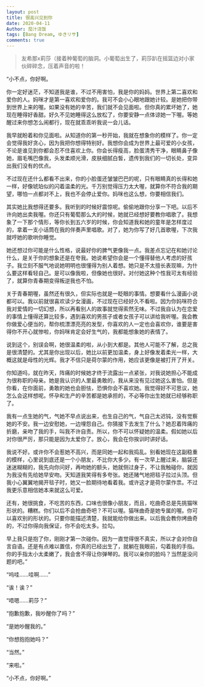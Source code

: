 ```yaml
---
layout: post
title: 很高兴见到你
date: 2020-04-11
Author: 茄汁浇饭 
tags: [Bang Dream, ゆきリサ]
comments: true
---
```


> 友希那x莉莎（接着种葡萄的脑洞。小葡萄出生了，莉莎趴在摇篮边对小家伙碎碎念，压着声音的啦！

“小不点，你好啊。

你一定好迷茫，不知道我是谁，不过不用害怕，我是你的妈妈。世界上第二喜欢和爱你的人。妈咪才是第一喜欢和爱你的。我可不会小心眼地跟她计较。是她把你带到世界上来的喔。如果没有她的辛苦，我们就不会见面啦。但你真的累坏她了，她现在睡得好香甜。好久不见她睡得这么放松了，你要安静一点体谅她一下喔。等她醒过来你想怎么闹都行，现在就乖乖听我说一会儿话。

我早就盼着和你见面啦。从知道你的第一秒开始，我就在想象你的模样了。你一定会觉得我好贪心，因为我把你想得特别好。我想你会成为世界上最可爱的小女孩，不论是谁见到你都会忍不住喜欢上你。你会长得瘦高，脸蛋清秀干净，眼睛鼻子像她，眉毛嘴巴像我，头发柔顺光滑，皮肤细腻白皙，遗传到我们的一切长处，变异出我们没有的优点。

不过现在还什么都看不出来，你的小脸蛋还皱皱巴巴的呢，只有眼睛真的长得和她一样，好像琥珀似的闪着温柔的光。千万别觉得压力太大喔，就算你不符合我的期望，哪怕一点都对不上，我也不会停止爱你。妈咪也这么想，你要相信我们。

其实她比我想得还要多。我听到的时候好震惊呢。偷偷地跟你分享一下吧。以后不许向她出卖我喔。你还只有葡萄那么大的时候，她就已经想好要教你唱歌了。我想象了一下那个情形，等你长到五六岁的时候，你会知道我和她的童年是怎样度过的，拿着一支小话筒在我的伴奏声里唱歌。对了，她为你写了好几首歌喔，下次我就哼她的歌哄你睡觉。

她还想过你可能是什么性格，说最好你的脾气更像我一点。我差点忘记在和她讨论什么，是关于你的想象还是在夸我。她说希望你会是一个懂得替他人考虑的好孩子。我立刻不服气地说她明明也很懂得为别人着想。她只是不太擅长表现嘛，为什么要这样看轻自己。是可以像我啦，但像她也很好。对付她这种个性我可太有经验了，就算你青春期变得叛逆我也不怕。

关于青春期喔，虽然还有很久，但实际也就是一眨眼的事情。想要看什么漫画小说都可以。我以前就很喜欢读少女漫画，不过现在已经好久不看啦。因为你妈咪符合我对爱情的一切幻想，所以再看别人的故事就觉得索然无味。不过我自认为在恋爱的事情上懂得还算比较多，遇到喜欢的男孩子或者女孩子可以讲给我听喔。我会教你做爱心便当的，帮你梳漂漂亮亮的发型，你喜欢的人一定也会喜欢你，谁要是害得你不开心就惨啦，你妈咪肯定会好生气的，我都能想象她的表情了。

说到这个，别误会啊，她很温柔的啦，从小到大都是。其他人可能不了解，总之我是很清楚的。尤其是你出现以后，她比以前更加温柔，身上好像发着柔光一样，大概这就是母性的光辉。我才不信只是荷尔蒙的作用，她应该更像是被打开了开关。

你知道吗，就在昨天，阵痛的时候她才终于流露出一点紧张，对我说她担心不能成为很称职的母亲。她是我认识的人里最勇敢的，我从来没有见过她这么害怕。但是你看，在你面前，勇敢的她也会胆怯，恐惧你会不喜欢她。我觉得好不可思议，她怎么会这样想呢。怀孕和生产的辛苦都是她承担的，不必等你出生她就已经够称职了。

我有一点生她的气，气她不早点说出来，也生自己的气，气自己太迟钝，没有觉察她的不安。我一边安慰她，一边埋怨自己。你猜接下去发生了什么？她忍着阵痛的折磨，亲吻了我的手，叫我不许自责。所以，你不可以怀疑她的温柔。假如她以后对你很严厉，那只能是因为太爱你了。放心，我会在你挨训时讲好话。

我说不好。或许你不会惹她不高兴，而是同她一起和我捣乱。别看她现在这副稳重的模样，心里说到底还是一个小朋友，不比你大多少。有一次早上醒过来，脑袋还迷迷糊糊的，我先向你问好，再吻她的额头，她就侧过身子，不让我触碰你，就因为我没有先给她早安吻。天知道我笑得有多夸张。她还赌气地把毯子拉过头顶。但我小心翼翼地揭开毯子时，她又一脸期待地看着我。或许这才是荷尔蒙作祟。不过我更乐意相信她本来就这么可爱。

还有，她很挑食，不吃苦的东西，口味也很像小朋友，而且，吃曲奇总是先挑猫咪形状的。糟糕。你们以后不会抢曲奇吧？不可以喔。猫咪曲奇是她专属的喔。你可以喜欢别的形状的。只要你能描述清楚，我就能给你做出来。以后我会教你烤曲奇的，不过你得向我保证，你不会吃太多。拉勾。

早上我只是抱了你，刚刚才第一次碰你。因为一直觉得很不真实，所以才会对你自言自语。还是有点难以置信，你真的已经出生了，就躺在我眼前，勾着我的手指。你的手指太小太柔嫩了，我会舍不得让你弹琴的。我可以亲你的脸吗？当然是没问题的吧。”

“呜哇……哇啊……”

“诶！诶？”

“唔嗯……莉莎？”

“抱歉抱歉，我吵醒你了吗？”

“是她吵醒我的。”

“你想抱抱她吗？”

“当然。”

“来啦。”

“小不点，你好啊。”